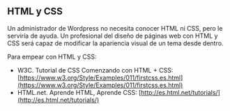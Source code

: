 ## HTML y CSS

Un administrador de Wordpress no necesita conocer HTML ni CSS, pero le serviría de ayuda. Un profesional del diseño de páginas web con HTML y CSS será capaz de modificar la apariencia visual de un tema desde dentro. 

Para empear con HTML y CSS: 

* W3C. Tutorial de CSS Comenzando con HTML + CSS: [https://www.w3.org/Style/Examples/011/firstcss.es.html](https://www.w3.org/Style/Examples/011/firstcss.es.html)
* HTML.net. Aprende HTML, Aprende CSS: [http://es.html.net/tutorials/](http://es.html.net/tutorials/)



